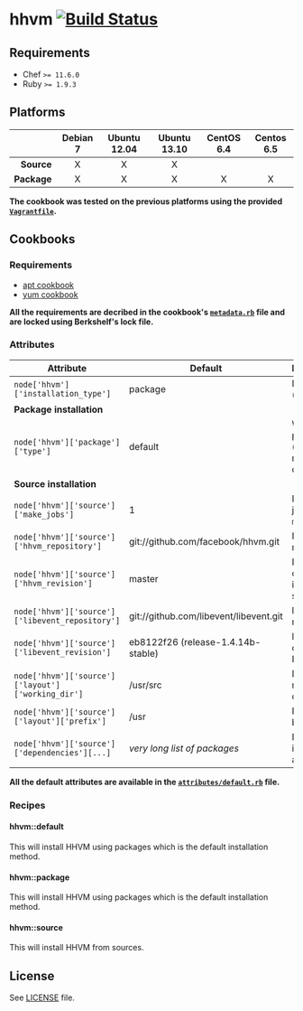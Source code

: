 # hhvm [![Build Status](https://travis-ci.org/jubianchi/hhvm-cookbook.svg?branch=master)](https://travis-ci.org/jubianchi/hhvm-cookbook)

## Requirements

* Chef `>= 11.6.0`
* Ruby `>= 1.9.3`

## Platforms

|              | Debian 7   | Ubuntu 12.04   | Ubuntu 13.10   | CentOS 6.4   | Centos 6.5   |
| -----------: | :--------: | :------------: | :------------: | :----------: | :----------: |
| **Source**   | X          | X              | X              |              |              |
| **Package**  | X          | X              | X              | X            | X            |

**The cookbook was tested on the previous platforms using the provided [`Vagrantfile`](Vagrantfile).**

## Cookbooks

### Requirements

* [apt cookbook](https://github.com/opscode-cookbooks/apt)
* [yum cookbook](https://github.com/opscode-cookbooks/yum)

**All the requirements are decribed in the cookbook's [`metadata.rb`](metadata.rb) file and are locked using Berkshelf's lock file.**

### Attributes

| Attribute                                         | Default                                | Description/Values                                                          |
| ------------------------------------------------- | -------------------------------------- | --------------------------------------------------------------------------- |
| `node['hhvm']['installation_type']`               | package                                | Installation method ([`package`](#hhvmpackage) or [`source`](#hhvmsource))  |
| **Package installation**                          |                                        |                                                                             |
| `node['hhvm']['package']['type']`                 | default                                | Which HHVM package to install (one of dbg, nightly, nightly-dbg or default) |
| **Source installation**                           |                                        |                                                                             |
| `node['hhvm']['source']['make_jobs']`             | 1                                      | Number of parallel jobs when running `make` commands                        |
| `node['hhvm']['source']['hhvm_repository']`       | git://github.com/facebook/hhvm.git     | HHVM git repository URL                                                     |
| `node['hhvm']['source']['hhvm_revision']`         | master                                 | Revision to checkout when installing from sources                           |
| `node['hhvm']['source']['libevent_repository']`   | git://github.com/libevent/libevent.git | libevent git repository URL                                                 |
| `node['hhvm']['source']['libevent_revision']`     | eb8122f26 (release-1.4.14b-stable)     | libevent version to checkout to build HHVM                                  |
| `node['hhvm']['source']['layout']['working_dir']` | /usr/src                               | Directory in which repositories will be cloned                              |
| `node['hhvm']['source']['layout']['prefix']`      | /usr                                   | Prefix used when building HHVM                                              |
| `node['hhvm']['source']['dependencies'][...]`     | _very long list of packages_           | List of packages to install before being able to build HHVM                 |

**All the default attributes are available in the [`attributes/default.rb`](attributes/default.rb) file.**

### Recipes

#### hhvm::default

This will install HHVM using packages which is the default installation method.

#### hhvm::package

This will install HHVM using packages which is the default installation method.

#### hhvm::source

This will install HHVM from sources.

## License

See [LICENSE](LICENSE) file.
